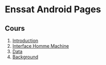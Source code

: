 # Enssat Android Pages

## Cours

1. [Introduction](./1-Intro/index.html)
2. [Interface Homme Machine](./2-IHM/index.html)
3. [Data](./3-Data/index.html)
4. [Background](./4-Background/index.html)

